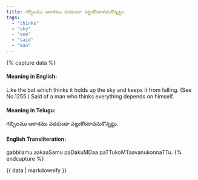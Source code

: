 ```yaml
---
title: గబ్బిలము ఆకాశము పడకుండా పట్టుకొంటావనుకొన్నట్టు.
tags:
  - "thinks"
  - "sky"
  - "see"
  - "said"
  - "man"
---
```


{% capture data %}
#### Meaning in English:
Like the bat which thinks it holds up the sky and keeps it from falling.
(See No.1255.)
Said of a man who thinks everything depends on himself.

#### Meaning in Telugu:
గబ్బిలము ఆకాశము పడకుండా పట్టుకొంటావనుకొన్నట్టు.

#### English Transliteration:
gabbilamu aakaaSamu paDakuMDaa paTTukoMTaavanukonnaTTu.
{% endcapture %}

<div class="notice">{{ data | markdownify }}</div>


